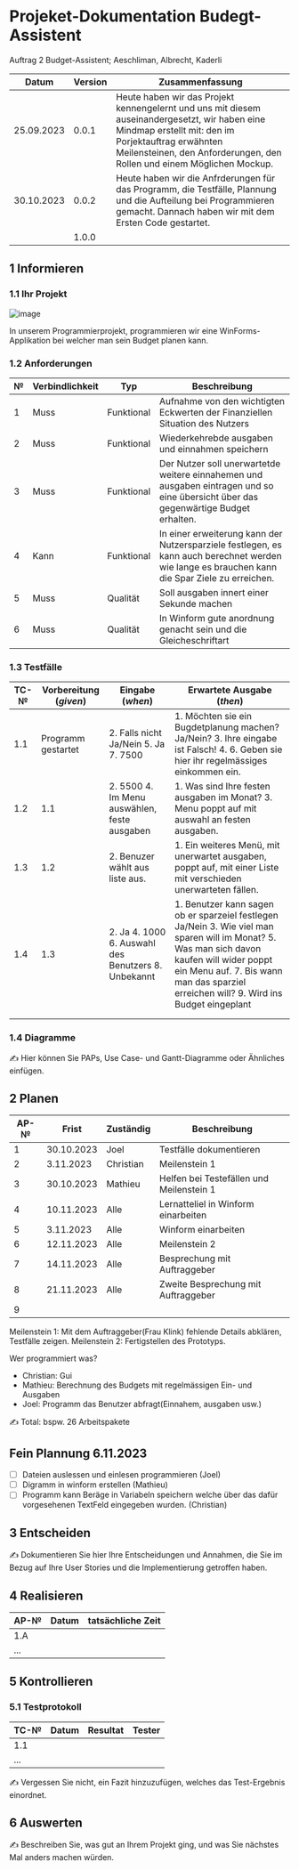 # Projeket-Dokumentation Budegt-Assistent


Auftrag 2 Budget-Assistent; Aeschliman, Albrecht, Kaderli

| Datum | Version | Zusammenfassung |
| --- | --- | --- |
|25.09.2023   | 0.0.1  | Heute haben wir das Projekt kennengelernt und uns mit diesem auseinandergesetzt, wir haben eine Mindmap erstellt mit: den im Porjektauftrag erwähnten Meilensteinen, den Anforderungen, den Rollen und einem Möglichen Mockup. |
|  30.10.2023   | 0.0.2 |  Heute haben wir die Anfrderungen für das Programm, die Testfälle, Plannung und die Aufteilung bei Programmieren gemacht. Dannach haben wir mit dem Ersten Code gestartet.   |
|     | 1.0.0 |     |

## 1 Informieren

### 1.1 Ihr Projekt

![image](https://github.com/Joel-kaderli/Budgetassistent/assets/111046353/5b1f47a0-f2aa-4929-ace5-e5f44b8db76d)

In unserem Programmierprojekt, programmieren wir eine WinForms-Applikation bei welcher man sein Budget planen kann.

### 1.2 Anforderungen

| №   | Verbindlichkeit | Typ | Beschreibung |
| --- | --- | --- | --- |
| 1   |    Muss |   Funktional  | Aufnahme von den wichtigten Eckwerten der Finanziellen Situation des Nutzers  |
| 2   |    Muss | Funktional    | Wiederkehrebde ausgaben und einnahmen speichern    |
| 3   |    Muss |   Funktional  | Der Nutzer soll unerwartetde weitere einnahemen und ausgaben eintragen und so eine übersicht über das gegenwärtige Budget erhalten.   |
|  4  |  Kann   | Funktional |In einer erweiterung kann der Nutzersparziele festlegen, es kann auch berechnet werden wie lange es brauchen kann die Spar Ziele zu erreichen. |
|   5  |   Muss   |    Qualität    | Soll ausgaben innert einer Sekunde machen |
|   6  |   Muss   |    Qualität    | In Winform gute anordnung genacht sein und die Gleicheschriftart|

### 1.3 Testfälle

| TC-№ | Vorbereitung (*given*) | Eingabe (*when*) | Erwartete Ausgabe (*then*) |
| --- | --- | --- | --- |
| 1.1 |  Programm gestartet   | 2. Falls nicht Ja/Nein 5. Ja 7. 7500  |  1. Möchten sie ein Bugdetplanung machen? Ja/Nein? 3. Ihre eingabe ist Falsch! 4. 6. Geben sie hier ihr regelmässiges einkommen ein.   |
| 1.2 |  1.1   | 2. 5500 4. Im Menu auswählen, feste ausgaben   | 1. Was sind Ihre festen ausgaben im Monat? 3. Menu poppt auf mit auswahl an festen ausgaben.   |
| 1.3 | 1.2    | 2. Benuzer wählt aus liste aus.     | 1. Ein weiteres Menü, mit unerwartet ausgaben, poppt auf, mit einer Liste mit verschieden unerwarteten fällen.   |
|  1.4   |  1.3   | 2. Ja  4. 1000 6. Auswahl des Benutzers 8. Unbekannt | 1. Benutzer kann sagen ob er sparzeiel festlegen Ja/Nein 3. Wie viel man sparen will im Monat? 5. Was man sich davon kaufen will wider poppt ein Menu auf. 7. Bis wann man das sparziel erreichen will? 9. Wird ins Budget eingeplant   |
|     |     |     |     |
|     |     |     |     |







### 1.4 Diagramme

✍️ Hier können Sie PAPs, Use Case- und Gantt-Diagramme oder Ähnliches einfügen.

## 2 Planen

| AP-№ | Frist | Zuständig | Beschreibung |
| --- | --- | --- | --- |
|1|30.10.2023 |Joel|  Testfälle dokumentieren |
|2|3.11.2023  |Christian|  Meilenstein 1   |
|3|30.10.2023 | Mathieu|  Helfen bei Testefällen und Meilenstein 1  |
|4|10.11.2023 | Alle| Lernatteliel in Winform einarbeiten     |
|5|3.11.2023  | Alle| Winform einarbeiten |
|6|12.11.2023 | Alle|  Meilenstein 2    |
|7|14.11.2023 | Alle|  Besprechung mit Auftraggeber    |
|8|21.11.2023 | Alle|   Zweite Besprechung mit Auftraggeber  |
|9|     |     |     |

Meilenstein 1: Mit dem Auftraggeber(Frau Klink) fehlende Details abklären, Testfälle zeigen.
Meilenstein 2: Fertigstellen des Prototyps.

Wer programmiert was? 
- Christian: Gui
- Mathieu: Berechnung des Budgets mit regelmässigen Ein- und Ausgaben
- Joel: Programm das Benutzer abfragt(Einnahem, ausgaben usw.)

✍️ Total: bspw. 26 Arbeitspakete

## Fein Plannung 6.11.2023
- [ ] Dateien auslessen und einlesen programmieren (Joel)
- [ ] Digramm in winform erstellen (Mathieu)
- [ ] Programm kann Beräge in Variabeln speichern welche über das dafür vorgesehenen TextFeld eingegeben wurden. (Christian)

## 3 Entscheiden

✍️ Dokumentieren Sie hier Ihre Entscheidungen und Annahmen, die Sie im Bezug auf Ihre User Stories und die Implementierung getroffen haben.

## 4 Realisieren

| AP-№ | Datum | tatsächliche Zeit |
| --- | --- | --- |
| 1.A |     |     |
| ... |     |     |


## 5 Kontrollieren

### 5.1 Testprotokoll

| TC-№ | Datum | Resultat | Tester |
| --- | --- | --- | --- |
| 1.1 |     |     |     |
| ... |     |     |     |

✍️ Vergessen Sie nicht, ein Fazit hinzuzufügen, welches das Test-Ergebnis einordnet.

## 6 Auswerten

✍️ Beschreiben Sie, was gut an Ihrem Projekt ging, und was Sie nächstes Mal anders machen würden.
